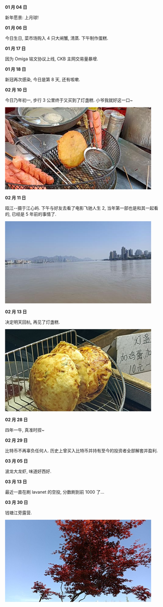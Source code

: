**01 月 04 日**

新年愿景: 上月球!

**01 月 06 日**

今日生日, 菜市场购入 4 只大闸蟹, 清蒸. 下午制作蛋糕.

**01 月 17 日**

因为 Omiga 铭文协议上线, CKB 主网交易量暴增.

**01 月 18 日**

新冠再次感染, 今日是第 8 天, 还有咳嗽.

**02 月 10 日**

今日乃年初一, 步行 3 公里终于又买到了灯盏糕. 小爷我就好这一口~

![img](../../img/diary/2024/lantern.jpg)

**02 月 11 日**

瓯江--摄于江心屿. 下午与好友去看了电影飞驰人生 2, 当年第一部也是和其一起看的, 已经是 5 年前的事情了.

![img](../../img/diary/2024/oujiang.jpg)

**02 月 13 日**

决定明天回杭, 再见了灯盏糕.

![img](../../img/diary/2024/lantern3.jpg)

**02 月 28 日**

四年一牛, 真准时捏~

**02 月 29 日**

比特币不再辜负任何人. 历史上曾买入比特币并持有至今的投资者全部解套并盈利.

**03 月 05 日**

波龙大龙虾, 味道好西好.

**03 月 13 日**

最近一直在刷 lavanet 的空投, 分数刷到前 1000 了...

**03 月 30 日**

钱塘江旁露营.

![img](../../img/diary/2024/maple.jpg)
